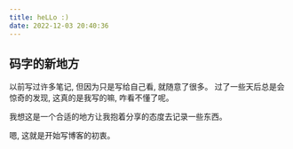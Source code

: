 ```yaml
---
title: heLLo :)
date: 2022-12-03 20:40:36
---
```


## 码字的新地方

以前写过许多笔记, 但因为只是写给自己看, 就随意了很多。 过了一些天后总是会惊奇的发现, 这真的是我写的嘛, 咋看不懂了呢。

我想这是一个合适的地方让我抱着分享的态度去记录一些东西。

嗯, 这就是开始写博客的初衷。